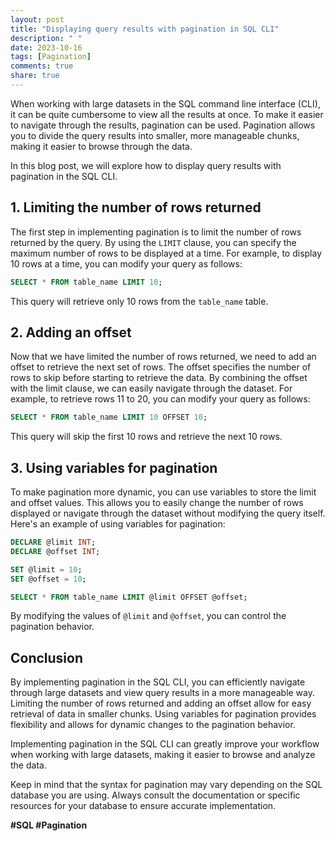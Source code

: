 ```yaml
---
layout: post
title: "Displaying query results with pagination in SQL CLI"
description: " "
date: 2023-10-16
tags: [Pagination]
comments: true
share: true
---
```


When working with large datasets in the SQL command line interface (CLI), it can be quite cumbersome to view all the results at once. To make it easier to navigate through the results, pagination can be used. Pagination allows you to divide the query results into smaller, more manageable chunks, making it easier to browse through the data.

In this blog post, we will explore how to display query results with pagination in the SQL CLI.

## 1. Limiting the number of rows returned

The first step in implementing pagination is to limit the number of rows returned by the query. By using the `LIMIT` clause, you can specify the maximum number of rows to be displayed at a time. For example, to display 10 rows at a time, you can modify your query as follows:

```sql
SELECT * FROM table_name LIMIT 10;
```

This query will retrieve only 10 rows from the `table_name` table.

## 2. Adding an offset

Now that we have limited the number of rows returned, we need to add an offset to retrieve the next set of rows. The offset specifies the number of rows to skip before starting to retrieve the data. By combining the offset with the limit clause, we can easily navigate through the dataset. For example, to retrieve rows 11 to 20, you can modify your query as follows:

```sql
SELECT * FROM table_name LIMIT 10 OFFSET 10;
```

This query will skip the first 10 rows and retrieve the next 10 rows.

## 3. Using variables for pagination

To make pagination more dynamic, you can use variables to store the limit and offset values. This allows you to easily change the number of rows displayed or navigate through the dataset without modifying the query itself. Here's an example of using variables for pagination:

```sql
DECLARE @limit INT;
DECLARE @offset INT;

SET @limit = 10;
SET @offset = 10;

SELECT * FROM table_name LIMIT @limit OFFSET @offset;
```

By modifying the values of `@limit` and `@offset`, you can control the pagination behavior.

## Conclusion

By implementing pagination in the SQL CLI, you can efficiently navigate through large datasets and view query results in a more manageable way. Limiting the number of rows returned and adding an offset allow for easy retrieval of data in smaller chunks. Using variables for pagination provides flexibility and allows for dynamic changes to the pagination behavior.

Implementing pagination in the SQL CLI can greatly improve your workflow when working with large datasets, making it easier to browse and analyze the data.

Keep in mind that the syntax for pagination may vary depending on the SQL database you are using. Always consult the documentation or specific resources for your database to ensure accurate implementation.

**#SQL #Pagination**